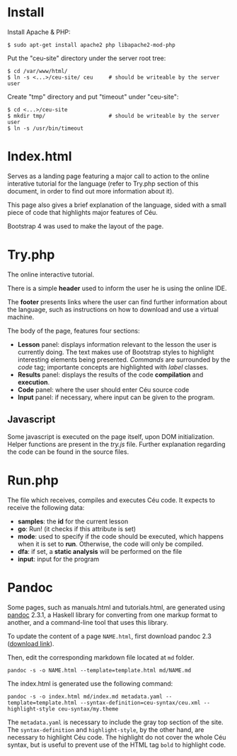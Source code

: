 Install
=======

Install Apache & PHP:

```
$ sudo apt-get install apache2 php libapache2-mod-php
```

Put the "ceu-site" directory under the server root tree:

```
$ cd /var/www/html/
$ ln -s <...>/ceu-site/ ceu     # should be writeable by the server user
```

Create "tmp" directory and put "timeout" under "ceu-site":

```
$ cd <...>/ceu-site
$ mkdir tmp/                    # should be writeable by the server user
$ ln -s /usr/bin/timeout
```


Index.html
==========

Serves as a landing page featuring a major call to action to the online
interative tutorial for the language (refer to Try.php section of this
document, in order to find out more information about it).

This page also gives a brief explanation of the language, sided with a
small piece of code that highlights major features of Céu.

Bootstrap 4 was used to make the layout of the page.

Try.php
=======

The online interactive tutorial.

There is a simple **header** used to inform the user he is using the
online IDE.

The **footer** presents links where the user can find further
information about the language, such as instructions on how to download
and use a virtual machine.

The body of the page, features four sections:

-   **Lesson** panel: displays information relevant to the lesson the
    user is currently doing. The text makes use of Bootstrap styles to
    highlight interesting elements being presented. *Commands* are
    surrounded by the *code* tag; importante concepts are highlighted
    with *label* classes.
-   **Results** panel: displays the results of the code
    **compilation** and **execution**.
-   **Code** panel: where the user should enter Céu source code
-   **Input** panel: if necessary, where input can be given to the
    program.

Javascript
----------

Some javascript is executed on the page itself, upon DOM initialization.
Helper functions are present in the *try.js* file. Further explanation
regarding the code can be found in the source files.

Run.php
=======

The file which receives, compiles and executes Céu code. It expects to
receive the following data:

-   **samples**: the **id** for the current lesson
-   **go**: Run! (it checks if this attribute is set)
-   **mode**: used to specify if the code should be executed, which
    happens when it is set to **run**. Otherwise, the code will only be
    compiled.
-   **dfa**: if set, a **static analysis** will be performed on the file
-   **input**: input for the program

Pandoc
=======
Some pages, such as manuals.html and tutorials.html, are generated using [pandoc](https://pandoc.org/MANUAL.html) 2.3.1, a Haskell library for converting from one markup format to another, and a command-line tool that uses this library. 

To update the content of a page ```NAME.html```, first download pandoc 2.3 ([download link](https://github.com/jgm/pandoc/releases/tag/2.3)).

Then, edit the corresponding markdown file located at ```md``` folder.

```
pandoc -s -o NAME.html --template=template.html md/NAME.md
```

The index.html is generated use the following command:
```
pandoc -s -o index.html md/index.md metadata.yaml --template=template.html --syntax-definition=ceu-syntax/ceu.xml --highlight-style ceu-syntax/my.theme
```

The ```metadata.yaml``` is necessary to include the gray top section of the site. The ```syntax-definition``` and ```highlight-style```, by the other hand, are necessary to highlight Céu code. The highlight do not cover the whole Céu syntax, but is useful to prevent use of the HTML tag ```bold``` to highlight code. 
